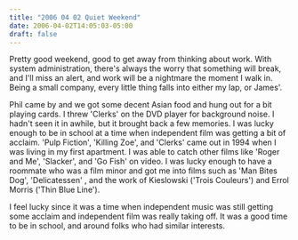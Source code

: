 ```yaml
---
title: "2006 04 02 Quiet Weekend"
date: 2006-04-02T14:05:03-05:00
draft: false
---
```


Pretty good weekend, good to get away from thinking about work. With system administration, there's always the worry that something will break, and I'll miss an alert, and work will be a nightmare the moment I walk in. Being a small company, every little thing falls into either my lap, or James'. 

Phil came by and we got some decent Asian food and hung out for a bit playing cards. I threw 'Clerks' on the DVD player for background noise. I hadn't seen it in awhile, but it brought back a few memories. I was lucky enough to be in school at a time when independent film was getting a bit of acclaim. 'Pulp Fiction', 'Killing Zoe', and 'Clerks' came out in 1994 when I was living in my first apartment. I was able to catch other films like 'Roger and Me', 'Slacker', and 'Go Fish' on video. I was lucky enough to have a roommate who was a film minor and got me into films such as 'Man Bites Dog', 'Delicatessen' , and the work of Kieslowski ('Trois Couleurs') and Errol Morris ('Thin Blue Line'). 

I feel lucky since it was a time when independent music was still getting some acclaim and independent film was really taking off. It was a good time to be in school, and around folks who had similar interests. 

